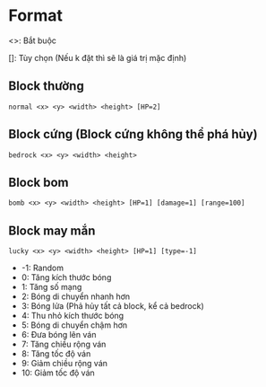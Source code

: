 # Format

<>: Bắt buộc

[]: Tùy chọn (Nếu k đặt thì sẽ là giá trị mặc định)

## Block thường
```
normal <x> <y> <width> <height> [HP=2]
```

## Block cứng (Block cứng không thể phá hủy)
```
bedrock <x> <y> <width> <height>
```

## Block bom
```
bomb <x> <y> <width> <height> [HP=1] [damage=1] [range=100]
```

## Block may mắn
``` 
lucky <x> <y> <width> <height> [HP=1] [type=-1]
```
- -1: Random
- 0: Tăng kích thước bóng
- 1: Tăng số mạng
- 2: Bóng di chuyển nhanh hơn
- 3: Bóng lửa (Phả hủy tất cả block, kể cả bedrock)
- 4: Thu nhỏ kích thước bóng
- 5: Bóng di chuyển chậm hơn
- 6: Đưa bóng lên ván
- 7: Tăng chiều rộng ván
- 8: Tăng tốc độ ván
- 9: Giảm chiều rộng ván
- 10: Giảm tốc độ ván